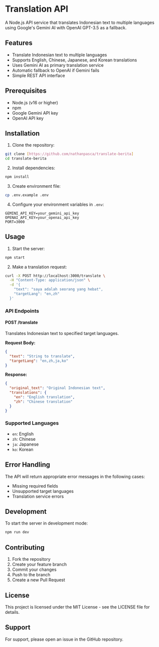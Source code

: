 # Translation API

A Node.js API service that translates Indonesian text to multiple languages using Google's Gemini AI with OpenAI GPT-3.5 as a fallback.

## Features

- Translate Indonesian text to multiple languages
- Supports English, Chinese, Japanese, and Korean translations
- Uses Gemini AI as primary translation service
- Automatic fallback to OpenAI if Gemini fails
- Simple REST API interface

## Prerequisites

- Node.js (v16 or higher)
- npm
- Google Gemini API key
- OpenAI API key

## Installation

1. Clone the repository:
```bash
git clone [https://github.com/nathanpasca/translate-berita]
cd translate-berita
```

2. Install dependencies:
```bash
npm install
```

3. Create environment file:
```bash
cp .env.example .env
```

4. Configure your environment variables in `.env`:
```
GEMINI_API_KEY=your_gemini_api_key
OPENAI_API_KEY=your_openai_api_key
PORT=3000
```

## Usage

1. Start the server:
```bash
npm start
```

2. Make a translation request:
```bash
curl -X POST http://localhost:3000/translate \
  -H "Content-Type: application/json" \
  -d '{
    "text": "saya adalah seorang yang hebat",
    "targetLang": "en,zh"
  }'
```

### API Endpoints

#### POST /translate
Translates Indonesian text to specified target languages.

**Request Body:**
```json
{
  "text": "String to translate",
  "targetLang": "en,zh,ja,ko"
}
```

**Response:**
```json
{
  "original_text": "Original Indonesian text",
  "translations": {
    "en": "English translation",
    "zh": "Chinese translation"
  }
}
```

### Supported Languages

- `en`: English
- `zh`: Chinese
- `ja`: Japanese
- `ko`: Korean

## Error Handling

The API will return appropriate error messages in the following cases:
- Missing required fields
- Unsupported target languages
- Translation service errors

## Development

To start the server in development mode:
```bash
npm run dev
```

## Contributing

1. Fork the repository
2. Create your feature branch
3. Commit your changes
4. Push to the branch
5. Create a new Pull Request

## License

This project is licensed under the MIT License - see the LICENSE file for details.

## Support

For support, please open an issue in the GitHub repository.
